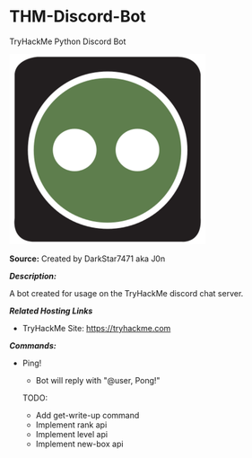 # THM-Discord-Bot
TryHackMe Python Discord Bot

![alt text](/images/computer.png?raw=true "Box Bot Logo")

**Source:** Created by DarkStar7471 aka J0n

***Description:***

​A bot created for usage on the TryHackMe discord chat server.

***Related Hosting Links***

- TryHackMe Site: https://tryhackme.com


***Commands:***

- Ping!
  - Bot will reply with "@user, Pong!"

  TODO:
  - Add get-write-up command
  - Implement rank api
  - Implement level api
  - Implement new-box api
